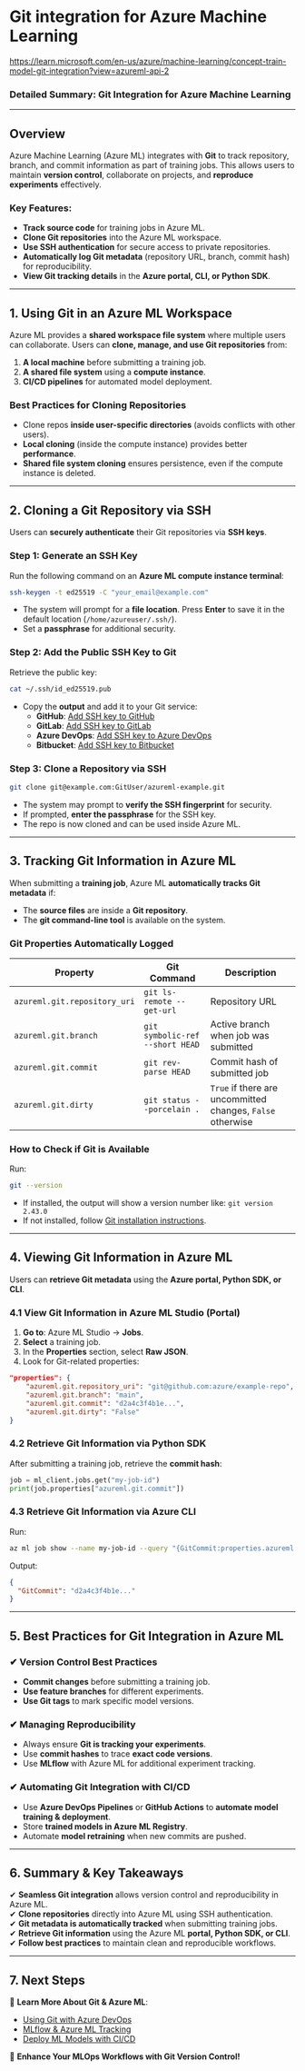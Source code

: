 # Git integration for Azure Machine Learning

https://learn.microsoft.com/en-us/azure/machine-learning/concept-train-model-git-integration?view=azureml-api-2

### **Detailed Summary: Git Integration for Azure Machine Learning**

---

## **Overview**

Azure Machine Learning (Azure ML) integrates with **Git** to track repository, branch, and commit information as part of training jobs. This allows users to maintain **version control**, collaborate on projects, and **reproduce experiments** effectively.

### **Key Features:**

- **Track source code** for training jobs in Azure ML.
- **Clone Git repositories** into the Azure ML workspace.
- **Use SSH authentication** for secure access to private repositories.
- **Automatically log Git metadata** (repository URL, branch, commit hash) for reproducibility.
- **View Git tracking details** in the **Azure portal, CLI, or Python SDK**.

---

## **1. Using Git in an Azure ML Workspace**

Azure ML provides a **shared workspace file system** where multiple users can collaborate. Users can **clone, manage, and use Git repositories** from:

1. **A local machine** before submitting a training job.
2. **A shared file system** using a **compute instance**.
3. **CI/CD pipelines** for automated model deployment.

### **Best Practices for Cloning Repositories**

- Clone repos **inside user-specific directories** (avoids conflicts with other users).
- **Local cloning** (inside the compute instance) provides better **performance**.
- **Shared file system cloning** ensures persistence, even if the compute instance is deleted.

---

## **2. Cloning a Git Repository via SSH**

Users can **securely authenticate** their Git repositories via **SSH keys**.

### **Step 1: Generate an SSH Key**

Run the following command on an **Azure ML compute instance terminal**:

```bash
ssh-keygen -t ed25519 -C "your_email@example.com"
```

- The system will prompt for a **file location**. Press **Enter** to save it in the default location (`/home/azureuser/.ssh/`).
- Set a **passphrase** for additional security.

### **Step 2: Add the Public SSH Key to Git**

Retrieve the public key:

```bash
cat ~/.ssh/id_ed25519.pub
```

- Copy the **output** and add it to your Git service:
  - **GitHub**: [Add SSH key to GitHub](https://github.com/settings/keys)
  - **GitLab**: [Add SSH key to GitLab](https://gitlab.com/profile/keys)
  - **Azure DevOps**: [Add SSH key to Azure DevOps](https://dev.azure.com/)
  - **Bitbucket**: [Add SSH key to Bitbucket](https://bitbucket.org/account/settings/)

### **Step 3: Clone a Repository via SSH**

```bash
git clone git@example.com:GitUser/azureml-example.git
```

- The system may prompt to **verify the SSH fingerprint** for security.
- If prompted, **enter the passphrase** for the SSH key.
- The repo is now cloned and can be used inside Azure ML.

---

## **3. Tracking Git Information in Azure ML**

When submitting a **training job**, Azure ML **automatically tracks Git metadata** if:

- The **source files** are inside a **Git repository**.
- The **git command-line tool** is available on the system.

### **Git Properties Automatically Logged**

| **Property**                 | **Git Command**                 | **Description**                                            |
| ---------------------------- | ------------------------------- | ---------------------------------------------------------- |
| `azureml.git.repository_uri` | `git ls-remote --get-url`       | Repository URL                                             |
| `azureml.git.branch`         | `git symbolic-ref --short HEAD` | Active branch when job was submitted                       |
| `azureml.git.commit`         | `git rev-parse HEAD`            | Commit hash of submitted job                               |
| `azureml.git.dirty`          | `git status --porcelain .`      | `True` if there are uncommitted changes, `False` otherwise |

### **How to Check if Git is Available**

Run:

```bash
git --version
```

- If installed, the output will show a version number like: `git version 2.43.0`
- If not installed, follow [Git installation instructions](https://git-scm.com/downloads).

---

## **4. Viewing Git Information in Azure ML**

Users can **retrieve Git metadata** using the **Azure portal, Python SDK, or CLI**.

### **4.1 View Git Information in Azure ML Studio (Portal)**

1. **Go to**: Azure ML Studio → **Jobs**.
2. **Select** a training job.
3. In the **Properties** section, select **Raw JSON**.
4. Look for Git-related properties:

```json
"properties": {
    "azureml.git.repository_uri": "git@github.com:azure/example-repo",
    "azureml.git.branch": "main",
    "azureml.git.commit": "d2a4c3f4b1e...",
    "azureml.git.dirty": "False"
}
```

### **4.2 Retrieve Git Information via Python SDK**

After submitting a training job, retrieve the **commit hash**:

```python
job = ml_client.jobs.get("my-job-id")
print(job.properties["azureml.git.commit"])
```

### **4.3 Retrieve Git Information via Azure CLI**

Run:

```bash
az ml job show --name my-job-id --query "{GitCommit:properties.azureml.git.commit}"
```

Output:

```json
{
  "GitCommit": "d2a4c3f4b1e..."
}
```

---

## **5. Best Practices for Git Integration in Azure ML**

### **✔ Version Control Best Practices**

- **Commit changes** before submitting a training job.
- **Use feature branches** for different experiments.
- **Use Git tags** to mark specific model versions.

### **✔ Managing Reproducibility**

- Always ensure **Git is tracking your experiments**.
- Use **commit hashes** to trace **exact code versions**.
- Use **MLflow** with Azure ML for additional experiment tracking.

### **✔ Automating Git Integration with CI/CD**

- Use **Azure DevOps Pipelines** or **GitHub Actions** to **automate model training & deployment**.
- Store **trained models in Azure ML Registry**.
- Automate **model retraining** when new commits are pushed.

---

## **6. Summary & Key Takeaways**

✔ **Seamless Git integration** allows version control and reproducibility in Azure ML.  
✔ **Clone repositories** directly into Azure ML using SSH authentication.  
✔ **Git metadata is automatically tracked** when submitting training jobs.  
✔ **Retrieve Git information** using the Azure ML **portal, Python SDK, or CLI**.  
✔ **Follow best practices** to maintain clean and reproducible workflows.

---

## **7. Next Steps**

📌 **Learn More About Git & Azure ML**:

- [Using Git with Azure DevOps](https://docs.microsoft.com/azure/devops/repos/git/)
- [MLflow & Azure ML Tracking](https://docs.microsoft.com/azure/machine-learning/how-to-use-mlflow)
- [Deploy ML Models with CI/CD](https://docs.microsoft.com/azure/machine-learning/how-to-cicd)

🚀 **Enhance Your MLOps Workflows with Git Version Control!**
